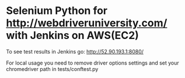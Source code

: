 # Selenium Python for http://webdriveruniversity.com/ with Jenkins on AWS(EC2)

To see test results in Jenkins go: http://52.90.193.1:8080/

For local usage you need to remove driver options settings and set your chromedriver path in tests/conftest.py
